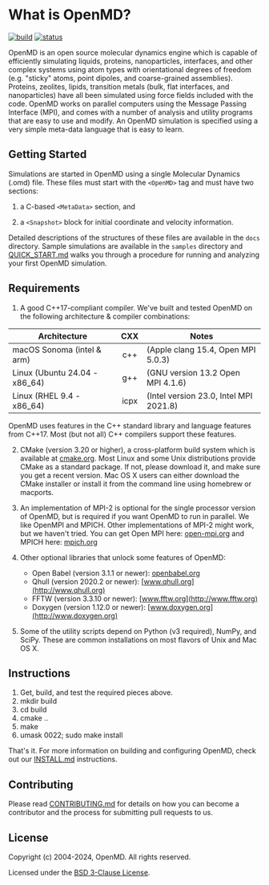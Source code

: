 # What is OpenMD?

[![build](https://github.com/OpenMD/OpenMD/workflows/build/badge.svg)](https://github.com/OpenMD/OpenMD/actions?query=workflow%3Abuild) [![status](https://joss.theoj.org/papers/8841bf23a51ceaf3439f455219043855/status.svg)](https://joss.theoj.org/papers/8841bf23a51ceaf3439f455219043855)


OpenMD is an open source molecular dynamics engine which is capable of
efficiently simulating liquids, proteins, nanoparticles, interfaces,
and other complex systems using atom types with orientational degrees
of freedom (e.g. "sticky" atoms, point dipoles, and coarse-grained
assemblies). Proteins, zeolites, lipids, transition metals (bulk, flat
interfaces, and nanoparticles) have all been simulated using force
fields included with the code. OpenMD works on parallel computers
using the Message Passing Interface (MPI), and comes with a number of
analysis and utility programs that are easy to use and modify. An
OpenMD simulation is specified using a very simple meta-data language
that is easy to learn.

## Getting Started

Simulations are started in OpenMD using a single Molecular Dynamics (.omd)
file. These files must start with the `<OpenMD>` tag and must have two
sections:

  1) a C-based `<MetaData>` section, and

  2) a `<Snapshot>` block for initial coordinate and velocity information.

Detailed descriptions of the structures of these files are available
in the `docs` directory. Sample simulations are available in the
`samples` directory and [QUICK_START.md](QUICK_START.md) walks you through a
procedure for running and analyzing your first OpenMD simulation.

## Requirements

 1) A good C++17-compliant compiler. We've built and tested OpenMD on the
    following architecture & compiler combinations:

| Architecture                   |  CXX | Notes                                 |
|--------------------------------|:----:|---------------------------------------|
| macOS Sonoma (intel & arm)     | c++  | (Apple clang 15.4, Open MPI 5.0.3)    |
| Linux (Ubuntu 24.04 - x86\_64) | g++  | (GNU version 13.2  Open MPI 4.1.6)    |
| Linux (RHEL 9.4 - x86\_64)     | icpx | (Intel version 23.0, Intel MPI 2021.8)|

  OpenMD uses features in the C++ standard library and language features from
  C++17. Most (but not all) C++ compilers support these features.

 2) CMake (version 3.20 or higher), a cross-platform build system which
    is available at [cmake.org](http://www.cmake.org). Most Linux and
    some Unix distributions provide CMake as a standard package. If not,
    please download it, and make sure you get a recent version. Mac OS X
    users can either download the CMake installer or install it from the
    command line using homebrew or macports.

 4) An implementation of MPI-2 is optional for the single processor
    version of OpenMD, but is required if you want OpenMD to run in
    parallel. We like OpenMPI and MPICH. Other implementations of
    MPI-2 might work, but we haven't tried. You can get Open MPI here:
    [open-mpi.org](http://www.open-mpi.org/) and MPICH here:
    [mpich.org](https://www.mpich.org/)

 6) Other optional libraries that unlock some features of OpenMD:

      + Open Babel (version 3.1.1 or newer):  [openbabel.org](http://openbabel.org)
      + Qhull (version 2020.2 or newer):      [www.qhull.org](http://www.qhull.org)
      + FFTW (version 3.3.10 or newer):       [www.fftw.org](http://www.fftw.org)
      + Doxygen (version 1.12.0 or newer):    [www.doxygen.org](http://www.doxygen.org)

 7) Some of the utility scripts depend on Python (v3 required), NumPy,
    and SciPy. These are common installations on most flavors of Unix and
    Mac OS X.

## Instructions

 1) Get, build, and test the required pieces above.
 2) mkdir build
 3) cd build
 4) cmake ..
 5) make
 6) umask 0022; sudo make install

That's it. For more information on building and configuring OpenMD, check out our [INSTALL.md](docs/INSTALL.md) instructions.

## Contributing

Please read [CONTRIBUTING.md](.github/CONTRIBUTING.md) for details on how you can become a contributor and the process for submitting pull requests to us.

## License

Copyright (c) 2004-2024, OpenMD. All rights reserved.

Licensed under the [BSD 3-Clause License](LICENSE).


